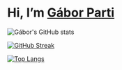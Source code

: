 # Hi, I’m [Gábor Parti](https://partigabor.github.io/)
 
![Gábor's GitHub stats](https://github-readme-stats.vercel.app/api?username=partigabor&show_icons=true&theme=solarized-dark)

<!-- *** -->

[![GitHub Streak](https://streak-stats.demolab.com/?user=partigabor&theme=solarized-dark)](https://git.io/streak-stats)

<!-- *** -->

[![Top Langs](https://github-readme-stats.vercel.app/api/top-langs/?username=partigabor&layout=donut&theme=solarized-dark&exclude_repo=partigabor.github.io,spice,aromatica&hide=jupyternotebook)](https://github.com/anuraghazra/github-readme-stats) 

<!---
partigabor/partigabor is a ✨ special ✨ repository because its `README.md` (this file) appears on your GitHub profile.
You can click the Preview link to take a look at your changes.
--->

<!-- 
[![Top Langs](https://github-readme-stats.vercel.app/api/top-langs/?username=partigabor&layout=compact&hide=html,scss,makefile)](https://github.com/anuraghazra/github-readme-stats) -->
